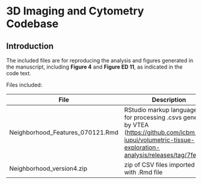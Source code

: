 # 3D Imaging and Cytometry Codebase

## Introduction

The included files are for reproducing the analysis and figures generated in the manuscript, including **Figure 4** and **Figure ED 11**, as indicated in the code text. 

Files included:

File | Description
------------ | -------------
Neighborhood_Features_070121.Rmd | RStudio markup language file for processing .csvs generated by VTEA (https://github.com/icbm-iupui/volumetric-tissue-exploration-analysis/releases/tag/7fe6a75)
Neighborhood_version4.zip | zip of CSV files imported into R with .Rmd file

